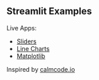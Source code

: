 Streamlit Examples
------

Live Apps:
- [Sliders](https://share.streamlit.io/brianspiering/streamlit_examples/main/streamlit_app_1_sliders.py)
- [Line Charts](https://share.streamlit.io/brianspiering/streamlit_examples/main/streamlit_app_2_line_chart.py)
- [Matplotlib](https://share.streamlit.io/brianspiering/streamlit_examples/main/streamlit_app_3_matplotlib.py)


Inspired by [calmcode.io](https://calmcode.io/streamlit)
